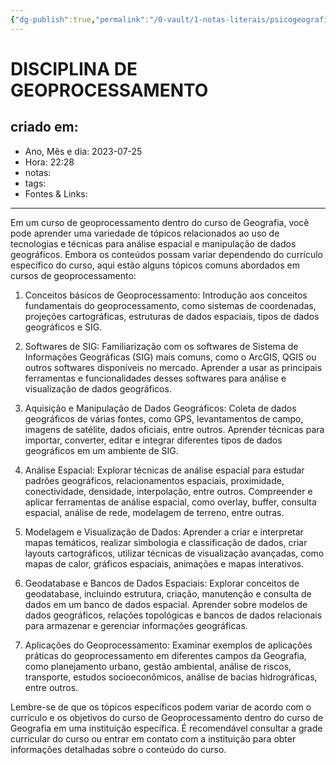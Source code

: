 ```yaml
---
{"dg-publish":true,"permalink":"/0-vault/1-notas-literais/psicogeografia/disciplina-de-geoprocessamento/","dgHomeLink":true,"dgShowLocalGraph":true,"dgShowFileTree":true,"dgEnableSearch":true}
---
```


# DISCIPLINA DE GEOPROCESSAMENTO

## criado em: 
-  Ano, Mês e dia: 2023-07-25
- Hora: 22:28
- notas: 
- tags: 
- Fontes & Links: 
---

Em um curso de geoprocessamento dentro do curso de Geografia, você pode aprender uma variedade de tópicos relacionados ao uso de tecnologias e técnicas para análise espacial e manipulação de dados geográficos. Embora os conteúdos possam variar dependendo do currículo específico do curso, aqui estão alguns tópicos comuns abordados em cursos de geoprocessamento:

1. Conceitos básicos de Geoprocessamento: Introdução aos conceitos fundamentais do geoprocessamento, como sistemas de coordenadas, projeções cartográficas, estruturas de dados espaciais, tipos de dados geográficos e SIG.

2. Softwares de SIG: Familiarização com os softwares de Sistema de Informações Geográficas (SIG) mais comuns, como o ArcGIS, QGIS ou outros softwares disponíveis no mercado. Aprender a usar as principais ferramentas e funcionalidades desses softwares para análise e visualização de dados geográficos.

3. Aquisição e Manipulação de Dados Geográficos: Coleta de dados geográficos de várias fontes, como GPS, levantamentos de campo, imagens de satélite, dados oficiais, entre outros. Aprender técnicas para importar, converter, editar e integrar diferentes tipos de dados geográficos em um ambiente de SIG.

4. Análise Espacial: Explorar técnicas de análise espacial para estudar padrões geográficos, relacionamentos espaciais, proximidade, conectividade, densidade, interpolação, entre outros. Compreender e aplicar ferramentas de análise espacial, como overlay, buffer, consulta espacial, análise de rede, modelagem de terreno, entre outras.

5. Modelagem e Visualização de Dados: Aprender a criar e interpretar mapas temáticos, realizar simbologia e classificação de dados, criar layouts cartográficos, utilizar técnicas de visualização avançadas, como mapas de calor, gráficos espaciais, animações e mapas interativos.

6. Geodatabase e Bancos de Dados Espaciais: Explorar conceitos de geodatabase, incluindo estrutura, criação, manutenção e consulta de dados em um banco de dados espacial. Aprender sobre modelos de dados geográficos, relações topológicas e bancos de dados relacionais para armazenar e gerenciar informações geográficas.

7. Aplicações do Geoprocessamento: Examinar exemplos de aplicações práticas do geoprocessamento em diferentes campos da Geografia, como planejamento urbano, gestão ambiental, análise de riscos, transporte, estudos socioeconômicos, análise de bacias hidrográficas, entre outros.

Lembre-se de que os tópicos específicos podem variar de acordo com o currículo e os objetivos do curso de Geoprocessamento dentro do curso de Geografia em uma instituição específica. É recomendável consultar a grade curricular do curso ou entrar em contato com a instituição para obter informações detalhadas sobre o conteúdo do curso.